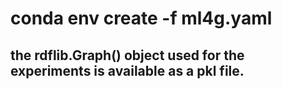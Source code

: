 # conda env create -f ml4g.yaml

## the rdflib.Graph() object used for the experiments is available as a pkl file. 
